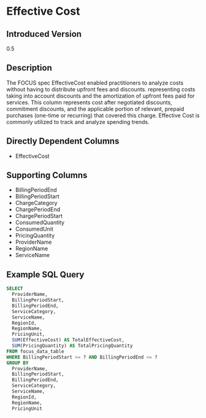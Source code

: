 # Effective Cost

## Introduced Version

0.5

## Description

The FOCUS spec EffectiveCost enabled practitioners to analyze costs without having to distribute upfront fees and discounts.  representing costs taking into account discounts and the amortization of upfront fees paid for services. This column represents cost after negotiated discounts, commitment discounts, and the applicable portion of relevant, prepaid purchases (one-time or recurring) that covered this charge. Effective Cost is commonly utilized to track and analyze spending trends. 

## Directly Dependent Columns

* EffectiveCost

## Supporting Columns

* BillingPeriodEnd
* BillingPeriodStart
* ChargeCategory
* ChargePeriodEnd
* ChargePeriodStart
* ConsumedQuantity
* ConsumedUnit
* PricingQuantity
* ProviderName
* RegionName
* ServiceName

## Example SQL Query

```sql
SELECT
  ProviderName,
  BillingPeriodStart,
  BillingPeriodEnd,
  ServiceCategory,
  ServiceName,
  RegionId,
  RegionName,
  PricingUnit,
  SUM(EffectiveCost) AS TotalEffectiveCost,
  SUM(PricingQuantity) AS TotalPricingQuantity
FROM focus_data_table
WHERE BillingPeriodStart >= ? AND BillingPeriodEnd <= ?
GROUP BY
  ProviderName,
  BillingPeriodStart,
  BillingPeriodEnd,
  ServiceCategory,
  ServiceName,
  RegionId,
  RegionName,
  PricingUnit
``` 
